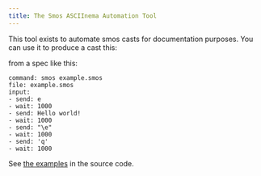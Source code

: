 ```yaml
---
title: The Smos ASCIInema Automation Tool
---
```


This tool exists to automate smos casts for documentation purposes.
You can use it to produce a cast this:

<script
  id="asciicast-zvrLOxJOOSvTdQp0UAG5kGdQk"
  src="https://asciinema.org/a/zvrLOxJOOSvTdQp0UAG5kGdQk.js"
  async
  data-autoplay="true"
  data-loop="1"
  data-cols="80"
  data-rows="25">
  </script>

from a spec like this:

```
command: smos example.smos
file: example.smos
input:
- send: e
- wait: 1000
- send: Hello world!
- wait: 1000
- send: "\e"
- wait: 1000
- send: 'q'
- wait: 1000
```

See [the examples](https://github.com/NorfairKing/smos/tree/master/smos-asciinema/examples) in the source code.
